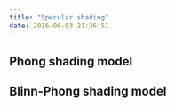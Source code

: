 ```yaml
---
title: "Specular shading"
date: 2016-06-03 21:36:51
---
```


## Phong shading model

## Blinn-Phong shading model


